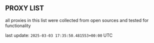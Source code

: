 ## PROXY LIST

all proxies in this list were collected from open sources and tested for functionality

last update: `2025-03-03 17:35:50.481553+00:00` UTC